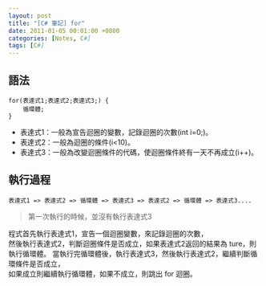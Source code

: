 ```yaml
---
layout: post
title: "[C# 筆記] for"
date: 2011-01-05 00:01:00 +0800
categories: [Notes, C#]
tags: [C#]
---
```

## 語法
```text
for(表達式1;表達式2;表達式3;) {
	循環體;
}
```
- 表達式1：一般為宣告迴圈的變數，記錄迴圈的次數(int i=0;)。	
- 表達式2：一般為迴圈的條件(i<10)。 
- 表達式3：一般為改變迴圈條件的代碼，使迴圈條件終有一天不再成立(i++)。  

## 執行過程
```text
表達式1 => 表達式2 => 循環體 => 表達式3 => 表達式2 => 循環體 => 表達式3....
```
> 第一次執行的時候，並沒有執行表達式3 

程式首先執行表達式1，宣告一個迴圈變數，來記錄迴圈的次數，   
然後執行表達式2，判斷迴圈條件是否成立，如果表達式2返回的結果為 ture，則執行循環體。 
當執行完循環體後，執行表達式3，然後執行表達式2，繼續判斷循環條件是否成立，  
如果成立則繼續執行循環體，如果不成立，則跳出 for 迴圈。
